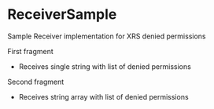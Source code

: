# ReceiverSample
Sample Receiver implementation for XRS denied permissions

First fragment

- Receives single string with list of denied permissions

Second fragment

- Receives string array with list of denied permissions
